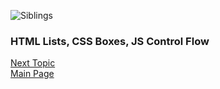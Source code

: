 ![Siblings](https://images.unsplash.com/photo-1519150268069-c094cfc0b3c8?ixlib=rb-1.2.1&ixid=eyJhcHBfaWQiOjEyMDd9&auto=format&fit=crop&w=500&q=60)

### HTML Lists, CSS Boxes, JS Control Flow
[Next Topic](class-04)   
[Main Page](README.md)